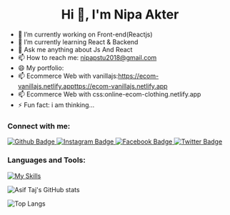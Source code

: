  <h1 align="center">Hi 👋, I'm Nipa Akter</h1>

- 🔭 I’m currently working on Front-end(Reactjs)
- 🌱 I’m currently learning React & Backend
- 💬 Ask me anything about Js And React
- 📫 How to reach me: nipapstu2018@gmail.com
- 😄 My portfolio:
- 📫 Ecommerce Web with vanillajs:https://ecom-vanillajs.netlify.appttps://ecom-vanillajs.netlify.app
- 📫 Ecommerce Web with css:online-ecom-clothing.netlify.app
- ⚡ Fun fact: i am thinking...  
### Connect with me:
<div id="badges">
  <a href="https://github.com/Nipa-farzana">
    <img src="https://img.shields.io/badge/Github-yellow?style=for-the-badge&logo=Github&logoColor=black" alt="Github Badge"/>
  </a>
   <a href="https://www.instagram.com/">
    <img src="https://img.shields.io/badge/Instagram-purple?style=for-the-badge&logo=instagram&logoColor=white" alt="Instagram Badge"/>
  </a>
   <a href="https://www.facebook.com/">
    <img src="https://img.shields.io/badge/Facebook-blue?style=for-the-badge&logo=facebook&logoColor=white" alt="Facebook Badge"/>
  </a>
   <a href="https://twitter.com/">
    <img src="https://img.shields.io/badge/Twitter-blue?style=for-the-badge&logo=twitter&logoColor=white" alt="Twitter Badge"/>
  </a>
</div>

### Languages and Tools:
[![My Skills](https://skillicons.dev/icons?i=html,css,javascript,react,tailwind,php,python,github,git,mysql,mongodb,wordpress,figma,ml,&perline=5)](https://skillicons.dev)

![Asif Taj's GitHub stats](https://github-readme-stats.vercel.app/api?username=Nipa-farzana&show_icons=true&theme=dark)

![Top Langs](https://github-readme-stats.vercel.app/api/top-langs/?username=Nipa-farzana&theme=dark)


<br>


